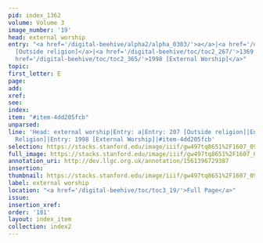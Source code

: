 ```yaml
---
pid: index_1362
volume: Volume 3
image_number: '19'
head: external worship
entry: "<a href='/digital-beehive/alpha2/alpha_0303/'>a</a>|<a href='/digital-beehive/num1/num_0217/'>207
  [Outside religion]</a>|<a href='/digital-beehive/toc/toc2_267/'>1369 [Outside Religion]</a>|<a
  href='/digital-beehive/toc/toc2_365/'>1998 [External Worship]</a>"
topic: 
first_letter: E
page: 
add: 
xref: 
see: 
index: 
item: "#item-4dd205fcb"
unparsed: 
line: 'Head: external worship|Entry: a|Entry: 207 [Outside religion]|Entry: 1369 [Outside
  Religion]|Entry: 1998 [External Worship]|#item-4dd205fcb'
selection: https://stacks.stanford.edu/image/iiif/gw497tq8651%2F1607_0962/1504,2471,727,171/full/0/default.jpg
full_image: https://stacks.stanford.edu/image/iiif/gw497tq8651%2F1607_0962/full/full/0/default.jpg
annotation_uri: http://dev.llgc.org.uk/annotation/1561396729387
insertion: 
thumbnail: https://stacks.stanford.edu/image/iiif/gw497tq8651%2F1607_0962/1504,2471,727,171/150,/0/default.jpg
label: external worship
location: "<a href='/digital-beehive/toc/toc3_19/'>Full Page</a>"
issue: 
insertion_xref: 
order: '181'
layout: index_item
collection: index2
---
```

